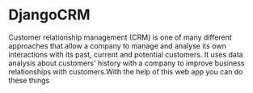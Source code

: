 # DjangoCRM
Customer relationship management (CRM) is one of many different approaches that allow a company to manage and analyse its own interactions with its past, current and potential customers. It uses data analysis about customers' history with a company to improve business relationships with customers.With the help of this web app you can do these things
